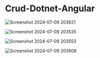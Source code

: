 # Crud-Dotnet-Angular

![Screenshot 2024-07-09 203621](https://github.com/sajithmym/Crud-Dotnet-Angular/assets/84276601/cc0a437a-6aa6-4f09-8232-42b9460118e4)


![Screenshot 2024-07-09 203535](https://github.com/sajithmym/Crud-Dotnet-Angular/assets/84276601/283dfc72-0499-4751-899c-28a931c62985)


![Screenshot 2024-07-09 203553](https://github.com/sajithmym/Crud-Dotnet-Angular/assets/84276601/03e5c62d-9836-4c0f-8b92-604ec4c6d4a9)


![Screenshot 2024-07-09 203608](https://github.com/sajithmym/Crud-Dotnet-Angular/assets/84276601/1a740367-3d00-4c4a-b42f-974004a7f330)

